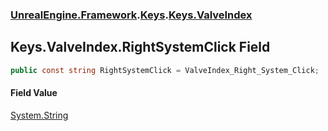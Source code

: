 ### [UnrealEngine.Framework](./UnrealEngine-Framework.md 'UnrealEngine.Framework').[Keys](./Keys.md 'UnrealEngine.Framework.Keys').[Keys.ValveIndex](./Keys-ValveIndex.md 'UnrealEngine.Framework.Keys.ValveIndex')
## Keys.ValveIndex.RightSystemClick Field
  
```csharp
public const string RightSystemClick = ValveIndex_Right_System_Click;
```
#### Field Value
[System.String](https://docs.microsoft.com/en-us/dotnet/api/System.String 'System.String')  
